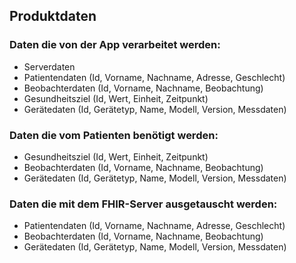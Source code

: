 ## Produktdaten

### Daten die von der App verarbeitet werden:

* Serverdaten
* Patientendaten (Id, Vorname, Nachname, Adresse, Geschlecht)
* Beobachterdaten (Id, Vorname, Nachname, Beobachtung)
* Gesundheitsziel (Id, Wert, Einheit, Zeitpunkt)
* Gerätedaten (Id, Gerätetyp, Name, Modell, Version, Messdaten)


### Daten die vom Patienten benötigt werden:

* Gesundheitsziel (Id, Wert, Einheit, Zeitpunkt)
* Beobachterdaten (Id, Vorname, Nachname, Beobachtung)
* Gerätedaten (Id, Gerätetyp, Name, Modell, Version, Messdaten)

### Daten die mit dem FHIR-Server ausgetauscht werden:

* Patientendaten (Id, Vorname, Nachname, Adresse, Geschlecht)
* Beobachterdaten (Id, Vorname, Nachname, Beobachtung)
* Gerätedaten (Id, Gerätetyp, Name, Modell, Version, Messdaten)
